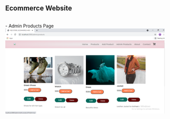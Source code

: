 ## Ecommerce Website


<br>
- Admin Products Page
<img align="center" src="https://github.com/prachiuikey/Ecommerce-Website-Dynamic/blob/main/Photos/images/ss/admin-products.png">


